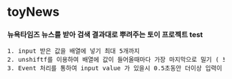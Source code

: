 # toyNews
<h3>뉴욕타임즈 뉴스를 받아 검색 결과대로 뿌려주는 토이 프로젝트 test</h3>
<pre>
1. input 받은 값을 배열에 넣기 최대 5개까지
2. unshiftf를 이용하여 배열에 값이 들어올때마다 가장 마지막으로 밀기 ( 보통 마지막 검색어가 가장 아래에 있으니까 )
3. Event 처리를 통하여 input value 가 있을시 0.5초동안 더이상 입력이 없으면 자동으로 submit 하기
</pre>